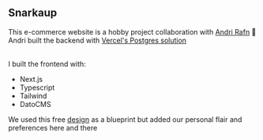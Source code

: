 ## Snarkaup

This e-commerce website is a hobby project collaboration with [Andri Rafn](https://github.com/AndriRafnR) 🤝
<br>Andri built the backend with [Vercel's Postgres solution](https://vercel.com/docs/storage/vercel-postgres)

<br> I built the frontend with:

- Next.js
- Typescript
- Tailwind
- DatoCMS

We used this free [design](https://www.figma.com/file/S2qa5zFljHDDKLOdP50Dpo/3legant-E-Commerce-UI-Design-Template-(Community)?node-id=3%3A674&mode=dev) as a blueprint but added our personal flair and preferences here and there
